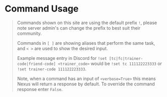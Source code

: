 # Command Usage

> Commands shown on this site are using the default prefix `!`, please note server admin's can change the prefix to best suit their community. 
>
> Commands in `[ ]` are showing aliases that perform the same task, and `< >` are used to show the desired input.
>
>
> Example message entry in Discord for `!set [tc|fc|trainer-code|friend-code] <trainer_code>` would be `!set tc 111122223333` or `!set trainer-code 111122223333`.
> 
> Note, when a command has an input of `<verbose=True>` this means Nexus will return a response by default. To override the command response enter `False`.